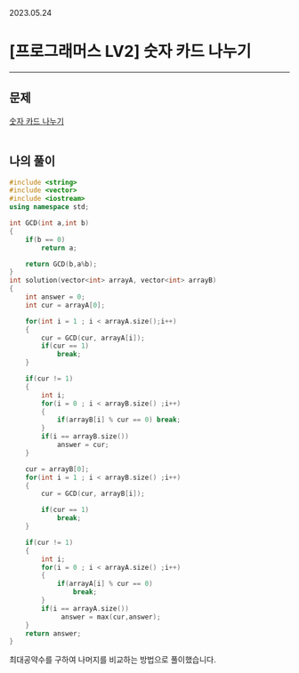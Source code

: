 2023.05.24

# __[프로그래머스 LV2] 숫자 카드 나누기__

----

## __문제__

[숫자 카드 나누기](https://school.programmers.co.kr/learn/courses/30/lessons/135807)<br><Br>


## __나의 풀이__
```c++
#include <string>
#include <vector>
#include <iostream>
using namespace std;

int GCD(int a,int b)
{
    if(b == 0) 
        return a;

    return GCD(b,a%b);
}
int solution(vector<int> arrayA, vector<int> arrayB) 
{
    int answer = 0;
    int cur = arrayA[0];

    for(int i = 1 ; i < arrayA.size();i++)
    {
        cur = GCD(cur, arrayA[i]);
        if(cur == 1) 
            break;
    }

    if(cur != 1)
    {
        int i;
        for(i = 0 ; i < arrayB.size() ;i++)
        {
            if(arrayB[i] % cur == 0) break;
        }
        if(i == arrayB.size()) 
            answer = cur;
    }

    cur = arrayB[0];
    for(int i = 1 ; i < arrayB.size() ;i++)
    {
        cur = GCD(cur, arrayB[i]);

        if(cur == 1) 
            break;
    }

    if(cur != 1)
    {
        int i;
        for(i = 0 ; i < arrayA.size() ;i++)
        {
            if(arrayA[i] % cur == 0) 
                break;
        }
        if(i == arrayA.size())
             answer = max(cur,answer);
    }
    return answer;
}
```

최대공약수를 구하여 나머지를 비교하는 방법으로 풀이했습니다.

